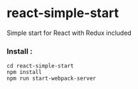 # react-simple-start
Simple start for React with Redux included

### Install : 


```console
cd react-simple-start
npm install
npm run start-webpack-server
```
